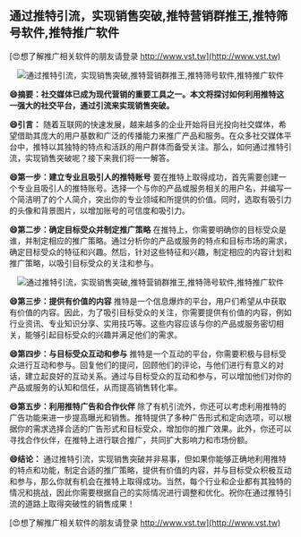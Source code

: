 ## **通过推特引流，实现销售突破,推特营销群推王,推特筛号软件,推特推广软件**

[😍想了解推广相关软件的朋友请登录 http://www.vst.tw](http://www.vst.tw)

 <center><img src="https://vst.tw/MP4/tuiguang/png/4.png" alt="通过推特引流，实现销售突破,推特营销群推王,推特筛号软件,推特推广软件"></center>

**😄摘要：社交媒体已成为现代营销的重要工具之一。本文将探讨如何利用推特这一强大的社交平台，通过引流来实现销售突破。**

**😄引言：**
随着互联网的快速发展，越来越多的企业开始将目光投向社交媒体，希望借助其庞大的用户基数和广泛的传播能力来推广产品和服务。在众多社交媒体平台中，推特以其独特的特点和活跃的用户群体而备受关注。那么，如何通过推特引流，实现销售突破呢？接下来我们将一一解答。

**😄第一步：建立专业且吸引人的推特账号**
要在推特上取得成功，首先需要创建一个专业且吸引人的推特账号。选择一个与你的产品或服务相关的用户名，并编写一个简洁明了的个人简介，突出你的专业领域和所提供的价值。同时，选取有吸引力的头像和背景图片，以增加账号的可信度和吸引力。

**😄第二步：确定目标受众并制定推广策略**
在推特上，你需要明确你的目标受众是谁，并制定相应的推广策略。通过分析你的产品或服务的特点和目标市场的需求，确定目标受众的特征和兴趣。然后，针对这些特征和兴趣，制定相应的内容计划和推广策略，以吸引目标受众的关注和参与。

 <center><img src="https://vst.tw/MP4/tuiguang/png/5.png" alt="通过推特引流，实现销售突破,推特营销群推王,推特筛号软件,推特推广软件"></center>

**😄第三步：提供有价值的内容**
推特是一个信息爆炸的平台，用户们希望从中获取有价值的内容。因此，为了吸引目标受众的关注，你需要提供有价值的内容，例如行业资讯、专业知识分享、实用技巧等。这些内容应该与你的产品或服务密切相关，能够引起目标受众的兴趣并满足他们的需求。

**😄第四步：与目标受众互动和参与**
推特是一个互动的平台，你需要积极与目标受众进行互动和参与。回复他们的提问，回顾他们的评论，与他们进行有意义的对话，建立起良好的互动关系。通过与目标受众的互动和参与，可以增加他们对你的产品或服务的认知和信任，从而提高销售转化率。

**😄第五步：利用推特广告和合作伙伴**
除了有机引流外，你还可以考虑利用推特的广告功能来进一步提高曝光和销售。推特提供了多种广告形式和定向选项，可以根据你的需求选择合适的广告形式和目标受众，增加你的推广效果。此外，你还可以寻找合作伙伴，在推特上进行联合推广，共同扩大影响力和市场份额。

**😄结论：**
通过推特引流，实现销售突破并非易事，但如果你能够正确地利用推特的特点和功能，制定合适的推广策略，提供有价值的内容，并与目标受众积极互动和参与，那么你就有机会在推特上取得成功。当然，每个行业和企业都有其独特的情况和挑战，因此你需要根据自己的实际情况进行调整和优化。祝你在通过推特引流的道路上取得突破性的销售成果！

[😍想了解推广相关软件的朋友请登录 http://www.vst.tw](http://www.vst.tw)



